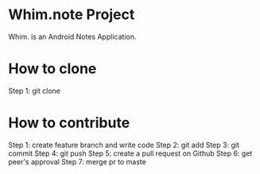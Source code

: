 # Whim.note Project
Whim. is an Android Notes Application.

# How to clone
Step 1: git clone

# How to contribute
Step 1: create feature branch and write code
Step 2: git add
Step 3: git commit
Step 4: git push
Step 5: create a pull request on Github
Step 6: get peer's approval
Step 7: merge pr to maste
